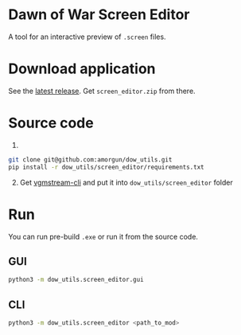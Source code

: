 # Dawn of War Screen Editor
A tool for an interactive preview of `.screen` files.

# Download application
See the [latest release](https://github.com/amorgun/dow_utils/releases/tag/SE0.3).
Get `screen_editor.zip` from there.

# Source code
1. 
```bash
git clone git@github.com:amorgun/dow_utils.git
pip install -r dow_utils/screen_editor/requirements.txt
```
2. Get [vgmstream-cli](https://github.com/vgmstream/vgmstream) and put it into `dow_utils/screen_editor` folder

# Run
You can run pre-build `.exe` or run it from the source code.

## GUI
```bash
python3 -m dow_utils.screen_editor.gui
```

## CLI
```bash
python3 -m dow_utils.screen_editor <path_to_mod>
```
